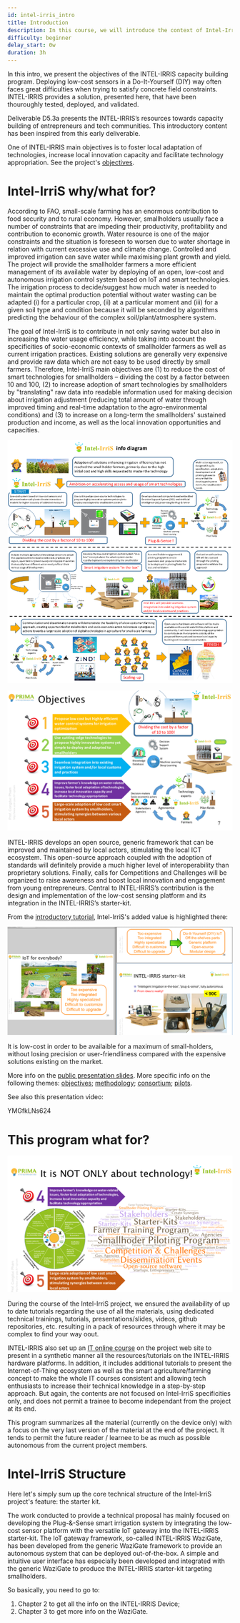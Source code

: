 ```yaml
---
id: intel-irris_intro
title: Introduction
description: In this course, we will introduce the context of Intel-IrriS and the goal of this program.
difficulty: beginner
delay_start: 0w
duration: 3h
---
```



In this intro, we present the objectives of the INTEL-IRRIS capacity building program.
Deploying low-cost sensors in a Do-It-Yourself (DIY) way often faces great difficulties when trying to satisfy concrete field constraints. INTEL-IRRIS provides a solution, presented here, that have been thouroughly tested, deployed, and validated.

Deliverable D5.3a presents the INTEL-IRRIS’s resources towards capacity building of entrepreneurs and tech communities. This introductory content has been inspired from this early deliverable.

One of INTEL-IRRIS main objectives is to foster local adaptation of technologies, increase local innovation capacity and facilitate technology appropriation. See the project's [objectives](https://intel-irris.eu/objectives).

Intel-IrriS why/what for?
=========================

According to FAO, small-scale farming has an enormous contribution to food security and to rural
economy. However, smallholders usually face a number of constraints that are impeding their productivity,
profitability and contribution to economic growth. Water resource is one of the major constraints and the situation
is foreseen to worsen due to water shortage in relation with current excessive use and climate change. Controlled
and improved irrigation can save water while maximising plant growth and yield. The project will provide the
smallholder farmers a more efficient management of its available water by deploying of an open, low-cost and
autonomous irrigation control system based on IoT and smart technologies. The irrigation process to decide/suggest
how much water is needed to maintain the optimal production potential without water wasting can be adapted (i)
for a particular crop, (ii) at a particular moment and (iii) for a given soil type and condition because it will be
seconded by algorithms predicting the behaviour of the complex soil/plant/atmosphere system.

The goal of Intel-IrriS is to contribute in not only saving water but also in increasing the water usage
efficiency, while taking into account the specificities of socio-economic contexts of smallholder farmers as well as
current irrigation practices. Existing solutions are generally very expensive and provide raw data which are not
easy to be used directly by small farmers. Therefore, Intel-IrriS main objectives are (1) to reduce the cost of smart
technologies for smallholders – dividing the cost by a factor between 10 and 100, (2) to increase adoption of
smart technologies by smallholders by "translating" raw data into readable information used for making decision
about irrigation adjustment (reducing total amount of water through improved timing and real-time adaptation to
the agro-environmental conditions) and (3) to increase on a long-term the smallholders' sustained production
and income, as well as the local innovation opportunities and capacities. 

[![Info chart](img/intelirris_info_chart.png)](https://github.com/CongducPham/PRIMA-Intel-IrriS/blob/main/Tutorials/Intel-Irris-introduction-iot.pdf)

[![Intel-Irris objectives](img/intelirris_objectives.png)](https://intel-irris.eu/objectives)

INTEL-IRRIS develops an open source, generic framework that can be improved and maintained by local actors, stimulating the local ICT ecosystem. This open-source approach coupled with the adoption of standards will definitely provide a much higher level of interoperability than proprietary solutions. Finally, calls for Competitions and Challenges will be organized to raise awareness and boost local innovation and engagement from young entrepreneurs.
Central to INTEL-IRRIS’s contribution is the design and implementation of the low-cost sensing platform and its integration in the INTEL-IRRIS’s starter-kit.

From the [introductory tutorial](https://github.com/CongducPham/PRIMA-Intel-IrriS/blob/main/Tutorials/Intel-Irris-introduction-iot.pdf), Intel-IrriS's added value is highlighted there:

[![Intro.PDF](img/intelirris_whatfor.png)](https://github.com/CongducPham/PRIMA-Intel-IrriS/blob/main/Tutorials/Intel-Irris-introduction-iot.pdf)

It is low-cost in order to be availaible for a maximum of small-holders, without losing precision or user-friendliness compared with the expensive solutions existing on the market.

More info on the [public presentation slides](github/PRIMA-Intel-IrriS/Tutorials/Intel-Irris-public-presentation-starter-kit-en.pdf).
More specific info on the following themes: 
[objectives](https://intel-irris.eu/objectives); 
[methodology](https://intel-irris.eu/methodology); 
[consortium](https://intel-irris.eu/consortium); 
[pilots](https://intel-irris.eu/pilots).

See also this presentation video:

<youtube>YMGfkLNs624</youtube>

<!-- [![INTEL-IRRIS's interview video presenting the project and benefits of Edge-Computing technologies Why these choices](img/intelirris_pres_video.png)](https://www.youtube.com/watch?v=) -->




This program what for?
======================

[![Intel-Irris Dissemination objectives](img/intelirris_dissem_objectives.png)](https://intel-irris.eu/objectives)

During the course of the Intel-IrriS project, we ensured the availability of up to date tutorials regarding the use of all the materials, using dedicated technical trainings, tutorials, presentations/slides, videos, github repositories, etc. resulting in a pack of resources through where it may be complex to find your way oout. 

INTEL-IRRIS also set up an [IT online course](https://intel-irris.eu/intel-irris-it-iot-courses) on the project web site to present in a synthetic manner all the resources/tutorials on the INTEL-IRRIS hardware platforms. In addition, it includes additional tutorials to present the Internet-of-Thing ecosystem as well as the smart agriculture/farming concept to make the whole IT courses consistent and allowing tech enthusiasts to increase their technical knowledge in a step-by-step approach. But again, the contents are not focused on Intel-IrriS specificities only, and does not permit a trainee to become independant from the project at its end.

This program summarizes all the material (currently on the device only) with a focus on the very last version of the material at the end of the project. It tends to permit the future reader / learnee to be as much as possible autonomous from the current project members.


Intel-IrriS Structure
=====================
Here let's simply sum up the core technical structure of the Intel-IrriS project's feature: the starter kit.

The work conducted to provide a technical proposal has mainly focused on developing the Plug-&-Sense smart irrigation system by integrating the low-cost sensor platform with the versatile IoT gateway into the INTEL-IRRIS starter-kit. The IoT gateway framework, so-called INTEL-IRRIS WaziGate, has been developed from the generic WaziGate framework to provide an autonomous system that can be deployed out-of-the-box. A simple and intuitive user interface has especially been developed and integrated with the generic WaziGate to produce the INTEL-IRRIS starter-kit targeting smallholders.

So basically, you need to go to:

1. Chapter 2 to get all the info on the INTEL-IRRIS Device;
2. Chapter 3 to get more info on the WaziGate.







